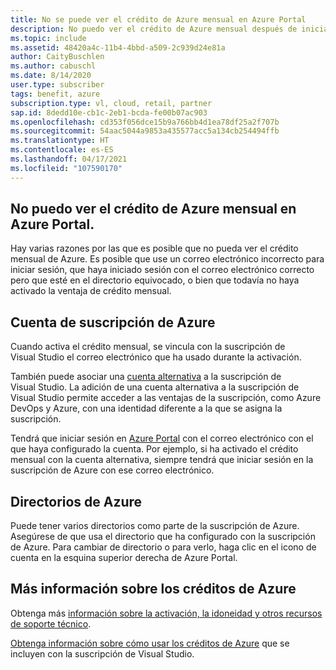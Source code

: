 ```yaml
---
title: No se puede ver el crédito de Azure mensual en Azure Portal
description: No puedo ver el crédito de Azure mensual después de iniciar sesión en Azure Portal.
ms.topic: include
ms.assetid: 48420a4c-11b4-4bbd-a509-2c939d24e81a
author: CaityBuschlen
ms.author: cabuschl
ms.date: 8/14/2020
user.type: subscriber
tags: benefit, azure
subscription.type: vl, cloud, retail, partner
sap.id: 8dedd10e-cb1c-2eb1-bcda-fe00b07ac903
ms.openlocfilehash: cd353f056dce15b9a766bb4d1ea78df25a2f707b
ms.sourcegitcommit: 54aac5044a9853a435577acc5a134cb254494ffb
ms.translationtype: HT
ms.contentlocale: es-ES
ms.lasthandoff: 04/17/2021
ms.locfileid: "107590170"
---
```

## <a name="im-unable-to-see-my-azure-monthly-credit-in-the-azure-portal"></a>No puedo ver el crédito de Azure mensual en Azure Portal.

Hay varias razones por las que es posible que no pueda ver el crédito mensual de Azure. Es posible que use un correo electrónico incorrecto para iniciar sesión, que haya iniciado sesión con el correo electrónico correcto pero que esté en el directorio equivocado, o bien que todavía no haya activado la ventaja de crédito mensual. 

## <a name="azure-subscription-account"></a>Cuenta de suscripción de Azure 

Cuando activa el crédito mensual, se vincula con la suscripción de Visual Studio el correo electrónico que ha usado durante la activación.  

También puede asociar una [cuenta alternativa](https://docs.microsoft.com/visualstudio/subscriptions/vs-alternate-identity) a la suscripción de Visual Studio. La adición de una cuenta alternativa a la suscripción de Visual Studio permite acceder a las ventajas de la suscripción, como Azure DevOps y Azure, con una identidad diferente a la que se asigna la suscripción.  

Tendrá que iniciar sesión en [Azure Portal](https://portal.azure.com/) con el correo electrónico con el que haya configurado la cuenta. Por ejemplo, si ha activado el crédito mensual con la cuenta alternativa, siempre tendrá que iniciar sesión en la suscripción de Azure con ese correo electrónico. 

## <a name="azure-directories"></a>Directorios de Azure
 
Puede tener varios directorios como parte de la suscripción de Azure. Asegúrese de que usa el directorio que ha configurado con la suscripción de Azure. Para cambiar de directorio o para verlo, haga clic en el icono de cuenta en la esquina superior derecha de Azure Portal. 

## <a name="more-information-about-monthly-azure-credits"></a>Más información sobre los créditos de Azure

Obtenga más [información sobre la activación, la idoneidad y otros recursos de soporte técnico](https://docs.microsoft.com/visualstudio/subscriptions/vs-azure).  

[Obtenga información sobre cómo usar los créditos de Azure](https://azure.microsoft.com/pricing/member-offers/credit-for-visual-studio-subscribers/#azure-credits) que se incluyen con la suscripción de Visual Studio. 